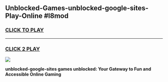 
## Unblocked-Games-unblocked-google-sites-Play-Online #l8mod
<h3>
<a href="https://news.freeplayer.one?title=unblocked-google-sites&ref=3">CLICK TO PLAY</a></h3>
<hr>

<h3>
<a href="https://news.freeplayer.one?title=unblocked-google-sites&ref=3">CLICK 2 PLAY</a>
  
</h3>

<a href="https://news.freeplayer.one?title=unblocked-google-sites&ref=3"><img src="https://clearcache.store/games.png"></a>


**unblocked-google-sites games unblocked: Your Gateway to Fun and Accessible Online Gaming**
